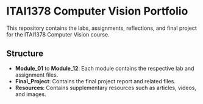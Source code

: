 # ITAI1378 Computer Vision Portfolio

This repository contains the labs, assignments, reflections, and final project for the ITAI1378 Computer Vision course.

## Structure

- **Module_01** to **Module_12**: Each module contains the respective lab and assignment files.
- **Final_Project**: Contains the final project report and related files.
- **Resources**: Contains supplementary resources such as articles, videos, and images.

